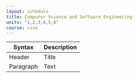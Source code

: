 ```yaml
---
layout: schedule
title: Computer Science and Software Engineering
units: "1,2,3,4,5,6"
course: csse
---
```

| Syntax      | Description |
| ----------- | ----------- |
| Header      | Title       |
| Paragraph   | Text        |